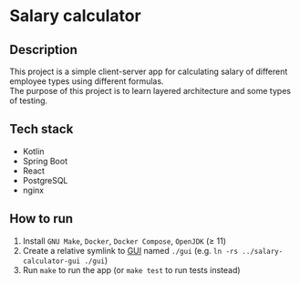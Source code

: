 # Salary calculator

## Description

This project is a simple client-server app for calculating salary of
different employee types using different formulas.\
The purpose of this project is to learn layered architecture and
some types of testing.

## Tech stack

* Kotlin
* Spring Boot
* React
* PostgreSQL
* nginx

## How to run

1. Install `GNU Make`, `Docker`, `Docker Compose`, `OpenJDK` (≥ 11)
2. Create a relative symlink to [GUI](https://github.com/hu553in/salary-calculator-gui)
named `./gui` (e.g. `ln -rs ../salary-calculator-gui ./gui`)
3. Run `make` to run the app (or `make test` to run tests instead)
